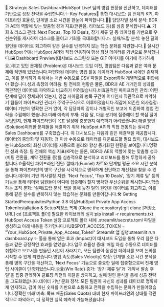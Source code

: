 🎯 Strategic Sales DashboardHubSpot Live! 팀의 영업 현황을 진단하고, 데이터를 기반으로 성장 전략을 수립합니다.✨ Key Features🚀 통합 대시보드: 팀 전체의 KPI, 파이프라인 효율성, 단계별 소요 시간을 한눈에 파악합니다.🧑‍💻 담당자별 상세 분석: BDR과 AE의 역할에 맞는 맞춤형 성과 지표(전환율, 리더보드 등)를 심층 분석합니다.⚠️ 기회 & 리스크 관리: Next Focus, Top 10 Deals, 장기 체류 딜 등 데이터를 기반으로 우선순위를 제시하여 리스크를 줄이고 기회를 극대화합니다.📉 실패/드랍 분석: 놓친 딜의 원인을 데이터로 회고하여 같은 실수를 반복하지 않는 학습 문화를 지원합니다.🤖 실시간 HubSpot 연동: HubSpot API와 직접 연동하여 항상 최신 데이터를 기반으로 분석합니다.🖼️ Dashboard Preview(대시보드 스크린샷 또는 GIF 이미지를 여기에 추가하세요.)겪고 있던 문제점 (Problem)본 대시보드 도입 이전, 영업팀은 다음과 같은 여러 문제에 직면해 있었습니다.파편화된 데이터: 영업 활동 데이터가 HubSpot 내에만 존재하고, 이를 분석하기 위해서는 매번 수동으로 CSV 파일을 Export하여 개별적으로 취합해야 했습니다.성과 측정의 어려움: 팀 전체의 현황은 물론, BDR과 AE 개개인의 성과를 객관적인 데이터로 파악하고 비교하기 어려웠습니다.비효율적인 파이프라인 관리: 어떤 단계에 딜이 정체되어 있는지, 영업 사이클의 병목 구간이 어디인지 직관적으로 파악하기 힘들어 파이프라인 관리가 주먹구구식으로 이루어졌습니다.직감에 의존한 의사결정: 데이터 기반의 명확한 근거 없이, 각 담당자의 감이나 개별적인 보고에 의존하여 영업 전략을 수립해야 했습니다.미래 예측의 부재: 다음 달, 다음 분기에 집중해야 할 핵심 딜이 무엇인지, 현재 파이프라인이 목표 달성에 충분한지 예측하기 어려웠습니다.해결 방안 (Solution)이러한 문제들을 해결하기 위해 HubSpot API와 직접 연동되는 실시간 Sales Dashboard를 구축했습니다. 이 대시보드는 다음과 같은 해결책을 제공합니다.데이터의 중앙화 및 자동화: 더 이상 수동으로 데이터를 다운로드할 필요 없이, 대시보드는 HubSpot의 최신 데이터를 자동으로 불러와 항상 동기화된 현황을 보여줍니다.명확한 성과 측정: 팀 전체의 핵심 지표(KPI)는 물론, BDR과 AE의 역할에 맞는 맞춤형 성과(미팅 전환율, 계약 전환율 등)를 심층적으로 분석하고 리더보드를 통해 투명하게 공유합니다.효율적인 파이프라인 진단: 깔때기(Funnel) 차트와 단계별 평균 소요 시간 분석을 통해 파이프라인의 병목 구간을 시각적으로 명확하게 진단하고 개선점을 찾을 수 있습니다.데이터 기반 의사결정 지원: 'Next Focus', 'Top 10 Deals', '장기 체류 딜' 등의 기능을 통해 리더와 팀원들이 어디에 집중해야 할지 명확한 우선순위를 제시합니다.학습하는 조직 문화: '실패/드랍 분석' 탭을 통해 놓친 딜의 원인을 데이터로 회고하고, 이를 통해 같은 실수를 반복하지 않는 학습하는 문화를 만들어갑니다.🛠️ Getting StartedPrerequisitesPython 3.8 이상HubSpot Private App Access TokenInstallation & Setup저장소 복제 (Clone the repository):git clone [저장소 URL]
cd [프로젝트 폴더]
필요한 라이브러리 설치:pip install -r requirements.txt
HubSpot Access Token 설정:프로젝트 폴더 내에 .streamlit/secrets.toml 파일을 생성하고 아래 내용을 추가합니다.HUBSPOT_ACCESS_TOKEN = "Your_HubSpot_Private_App_Access_Token"
Streamlit 앱 실행:streamlit run dashboard.py
✨ 툴을 통해 얻은 효과 (Impact)이 대시보드 도입을 통해 우리 팀은 다음과 같은 긍정적인 효과를 얻었습니다.업무 효율성 증대: 매일 아침 수동으로 데이터를 취합하고 보고서를 만들던 시간이 사라지고, 모든 팀원이 동일한 데이터를 보며 논의를 시작할 수 있게 되었습니다.영업 속도(Sales Velocity) 향상: 단계별 소요 시간 분석을 통해 병목 구간을 개선하고, 'Next Focus' 기능으로 중요한 딜에 집중함으로써 전체 영업 사이클이 단축되었습니다.승률(Win Rate) 증가: '장기 체류 딜'과 '계약서 발송 후 딜'을 집중 관리하여 클로징 직전의 이탈을 방지하고, 실패 원인 분석을 통해 성공 전략을 고도화했습니다.데이터 기반 문화 정착: 모든 팀원이 자신의 성과를 데이터로 명확하게 인지하고, 감이 아닌 숫자를 기반으로 소통하고 전략을 수립하는 문화가 만들어졌습니다.정확한 미래 예측: 목표 매출(Sales Quota) 대비 현재 파이프라인의 상태를 객관적으로 파악하고, 더 정확한 실적 예측이 가능해졌습니다.
